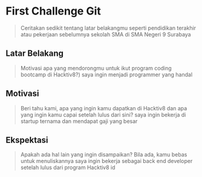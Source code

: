 # First Challenge Git

> Ceritakan sedikit tentang latar belakangmu seperti pendidikan terakhir atau pekerjaan sebelumnya
sekolah SMA di SMA Negeri 9 Surabaya
## Latar Belakang

> Motivasi apa yang mendorongmu untuk ikut program coding bootcamp di Hacktiv8?)
saya ingin menjadi programmer yang handal
## Motivasi

> Beri tahu kami, apa yang ingin kamu dapatkan di Hacktiv8 dan apa yang ingin kamu capai setelah lulus dari sini?
saya ingin bekerja di startup ternama dan mendapat gaji yang besar
## Ekspektasi

> Apakah ada hal lain yang ingin disampaikan? Bila ada, kamu bebas untuk menuliskannya
saya ingin bekerja sebagai back end developer setelah lulus dari program Hacktiv8 id